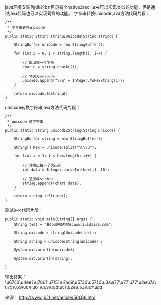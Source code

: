 java环境安装后jdk的bin目录有个native2ascii.exe可以实现类似的功能，但是通过java代码也可以实现同样的功能。
字符串转换unicode java方法代码片段：

```
/**
 * 字符串转换unicode
 */
public static String string2Unicode(String string) {
 
    StringBuffer unicode = new StringBuffer();
 
    for (int i = 0; i < string.length(); i++) {
 
        // 取出每一个字符
        char c = string.charAt(i);
 
        // 转换为unicode
        unicode.append("\\u" + Integer.toHexString(c));
    }
 
    return unicode.toString();
}
```

unicode转换字符串java方法代码片段：

```
/**
 * unicode 转字符串
 */
public static String unicode2String(String unicode) {
 
    StringBuffer string = new StringBuffer();
 
    String[] hex = unicode.split("\\\\u");
 
    for (int i = 1; i < hex.length; i++) {
 
        // 转换出每一个代码点
        int data = Integer.parseInt(hex[i], 16);
 
        // 追加成string
        string.append((char) data);
    }
 
    return string.toString();
}
```

测试java代码片段：

```
public static void main(String[] args) {
    String test = "最代码网站地址:www.zuidaima.com";
 
    String unicode = string2Unicode(test);
     
    String string = unicode2String(unicode) ;
     
    System.out.println(unicode);
     
    System.out.println(string);
 
}
```

输出结果：
\u6700\u4ee3\u7801\u7f51\u7ad9\u5730\u5740\u3a\u77\u77\u77\u2e\u7a\u75\u69\u64\u61\u69\u6d\u61\u2e\u63\u6f\u6d

来源： http://www.jb51.net/article/56096.htm
